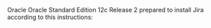 Oracle Oracle Standard Edition 12c Release 2 prepared to install Jira according to this instructions: 